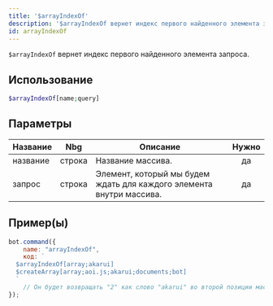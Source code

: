 ```yaml
---
title: '$arrayIndexOf'
description: '$arrayIndexOf вернет индекс первого найденного элемента запроса.'
id: arrayIndexOf
---
```


`$arrayIndexOf` вернет индекс первого найденного элемента запроса.

## Использование

```php
$arrayIndexOf[name;query]
```

## Параметры

| Название | Nbg    | Описание                                                             | Нужно |
| -------- | ------ | -------------------------------------------------------------------- |:-----:|
| название | строка | Название массива.                                                    |  да   |
| запрос   | строка | Элемент, который мы будем ждать для каждого элемента внутри массива. |  да   |

## Пример(ы)

```javascript
bot.command({
    name: "arrayIndexOf",
    код: `
  $arrayIndexOf[array;akarui]
  $createArray[array;aoi.js;akarui;documents;bot]
  `
    // Он будет возвращать "2" как слово "akarui" во второй позиции массива.
});
```